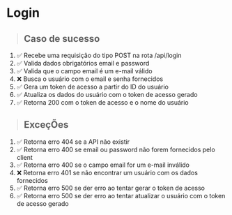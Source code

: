 # Login

> ## Caso de sucesso
1. ✅ Recebe uma requisição do tipo POST na rota /api/login
2. ✅ Valida dados obrigatórios email e password
3. ✅ Valida que o campo email é um e-mail válido
4. :x: Busca o usuário com o email e senha fornecidos
5. ✅ Gera um token de acesso a partir do ID do usuário
6. ✅ Atualiza os dados do usuário com o token de acesso gerado
7. ✅ Retorna 200 com o token de acesso e o nome do usuário

> ## ExceçÕes

1. ✅ Retorna erro 404 se a API não existir 
2. ✅ Retorna erro 400 se email ou password não forem fornecidos pelo client
3. ✅ Retorna erro 400 se o campo email for um e-mail inválido
4. :x: Retorna erro 401 se não encontrar um usuário com os dados fornecidos
5. ✅ Retorna erro 500 se der erro ao tentar gerar o token de acesso
6. ✅ Retorna erro 500 se der erro ao tentar atualizar o usuário com o token de acesso gerado
